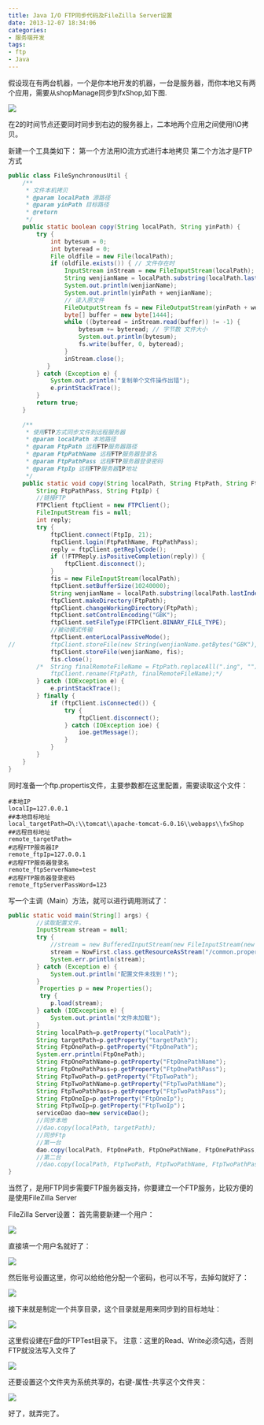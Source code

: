 ```yaml
---
title: Java I/O FTP同步代码及FileZilla Server设置
date: 2013-12-07 18:34:06
categories:
- 服务端开发
tags:
- ftp
- Java
---
```


假设现在有两台机器，一个是你本地开发的机器，一台是服务器，而你本地又有两个应用，需要从shopManage同步到fxShop,如下图.
<!-- more -->
![](//ww1.sinaimg.cn/large/006tNc79ly1g5d7y9z7v0j30ku08g3z0.jpg)

在2的时间节点还要同时同步到右边的服务器上，二本地两个应用之间使用I\O拷贝。

新建一个工具类如下：
第一个方法用IO流方式进行本地拷贝
第二个方法才是FTP方式
```java
public class FileSynchronousUtil {
    /**
     * 文件本机拷贝
     * @param localPath 源路径
     * @param yinPath 目标路径
     * @return
     */
    public static boolean copy(String localPath, String yinPath) {
        try {
            int bytesum = 0; 
            int byteread = 0;
            File oldfile = new File(localPath); 
            if (oldfile.exists()) { // 文件存在时 
                InputStream inStream = new FileInputStream(localPath); 
                String wenjianName = localPath.substring(localPath.lastIndexOf("\\"));
                System.out.println(wenjianName); 
                System.out.println(yinPath + wenjianName);
                // 读入原文件
                FileOutputStream fs = new FileOutputStream(yinPath + wenjianName);
                byte[] buffer = new byte[1444];
                while ((byteread = inStream.read(buffer)) != -1) {
                    bytesum += byteread; // 字节数 文件大小
                    System.out.println(bytesum);
                    fs.write(buffer, 0, byteread);
                }
                inStream.close();
           }
        } catch (Exception e) {
            System.out.println("复制单个文件操作出错");
            e.printStackTrace();
        }
        return true;
    }
 
    /**
     * 使用FTP方式同步文件到远程服务器
     * @param localPath 本地路径
     * @param FtpPath 远程FTP服务器路径
     * @param FtpPathName 远程FTP服务器登录名
     * @param FtpPathPass 远程FTP服务器登录密码
     * @param FtpIp 远程FTP服务器IP地址
     */
    public static void copy(String localPath, String FtpPath, String FtpPathName,
        String FtpPathPass, String FtpIp) {
        //链接FTP
        FTPClient ftpClient = new FTPClient();
        FileInputStream fis = null;
        int reply;
        try {
            ftpClient.connect(FtpIp, 21);
            ftpClient.login(FtpPathName, FtpPathPass);
            reply = ftpClient.getReplyCode();
            if (!FTPReply.isPositiveCompletion(reply)) {
                ftpClient.disconnect();
            }
            fis = new FileInputStream(localPath);
            ftpClient.setBufferSize(10240000);
            String wenjianName = localPath.substring(localPath.lastIndexOf("\\")+1); 
            ftpClient.makeDirectory(FtpPath);
            ftpClient.changeWorkingDirectory(FtpPath);
            ftpClient.setControlEncoding("GBK");
            ftpClient.setFileType(FTPClient.BINARY_FILE_TYPE);
            //被动模式传输
            ftpClient.enterLocalPassiveMode();
//          ftpClient.storeFile(new String(wenjianName.getBytes("GBK"), "iso-8859-1") , fis);
            ftpClient.storeFile(wenjianName, fis);
            fis.close();
        /*  String finalRemoteFileName = FtpPath.replaceAll(".ing", "");
            ftpClient.rename(FtpPath, finalRemoteFileName);*/
        } catch (IOException e) {
            e.printStackTrace();
        } finally {
            if (ftpClient.isConnected()) {
                try {
                    ftpClient.disconnect();
                } catch (IOException ioe) {
                    ioe.getMessage();
                }
            }
        }
    }
}
```

同时准备一个ftp.propertis文件，主要参数都在这里配置，需要读取这个文件：
```
#本地IP
localIp=127.0.0.1
##本地目标地址
local_targetPath=D\:\\tomcat\\apache-tomcat-6.0.16\\webapps\\fxShop
##远程目标地址
remote_targetPath=
#远程FTP服务器IP
remote_ftpIp=127.0.0.1
#远程FTP服务器登录名
remote_ftpServerName=test
#远程FTP服务器登录密码
remote_ftpServerPassWord=123
```
写一个主调（Main）方法，就可以进行调用测试了：
```java
public static void main(String[] args) {
        //读取配置文件，
        InputStream stream = null;
        try {
            //stream = new BufferedInputStream(new FileInputStream(new File("src/common.properties")));
            stream = NowFirst.class.getResourceAsStream("/common.properties");
            System.err.println(stream);
        } catch (Exception e) {
            System.out.println("配置文件未找到！");
        }
         Properties p = new Properties();
         try {
            p.load(stream);
        } catch (IOException e) {
            System.out.println("文件未加载");
        }
        String localPath=p.getProperty("localPath");
        String targetPath=p.getProperty("targetPath");
        String FtpOnePath=p.getProperty("FtpOnePath");
        System.err.println(FtpOnePath);
        String FtpOnePathName=p.getProperty("FtpOnePathName");
        String FtpOnePathPass=p.getProperty("FtpOnePathPass");
        String FtpTwoPath=p.getProperty("FtpTwoPath");
        String FtpTwoPathName=p.getProperty("FtpTwoPathName");
        String FtpTwoPathPass=p.getProperty("FtpTwoPathPass");
        String FtpOneIp=p.getProperty("FtpOneIp");
        String FtpTwoIp=p.getProperty("FtpTwoIp")；
        serviceDao dao=new serviceDao();
        //同步本地
        //dao.copy(localPath, targetPath);
        //同步Ftp
        //第一台
        dao.copy(localPath, FtpOnePath, FtpOnePathName, FtpOnePathPass,FtpOneIp);
        //第二台
        //dao.copy(localPath, FtpTwoPath, FtpTwoPathName, FtpTwoPathPass,FtpTwoIp);
}
```
当然了，是用FTP同步需要FTP服务器支持，你要建立一个FTP服务，比较方便的是使用FileZilla Server

FileZilla Server设置：
首先需要新建一个用户：

![](//ww4.sinaimg.cn/large/006tNc79ly1g5d7yayt55j30ku0azgri.jpg)

直接填一个用户名就好了：

![](//ww2.sinaimg.cn/large/006tNc79ly1g5d7ybrf16j308v060jrn.jpg)

然后账号设置这里，你可以给给他分配一个密码，也可以不写，去掉勾就好了：

![](//ww3.sinaimg.cn/large/006tNc79ly1g5d7ycqqpfj30i90c8gmc.jpg)

接下来就是制定一个共享目录，这个目录就是用来同步到的目标地址：

![](//ww1.sinaimg.cn/large/006tNc79ly1g5d7yd776oj30if0cf75a.jpg)

这里假设建在F盘的FTPTest目录下。
注意：这里的Read、Write必须勾选，否则FTP就没法写入文件了

![](//ww4.sinaimg.cn/large/006tNc79ly1g5d7ye3p4rj303y07b0sl.jpg)

还要设置这个文件夹为系统共享的，右键-属性-共享这个文件夹：

![](//ww1.sinaimg.cn/large/006tNc79ly1g5d7yephvlj30f20dp75h.jpg)

好了，就弄完了。

